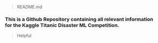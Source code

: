 > README.md

### This is a Github Repository containing all relevant information for the Kaggle Titanic Disaster ML Competition.

>  Helpful



